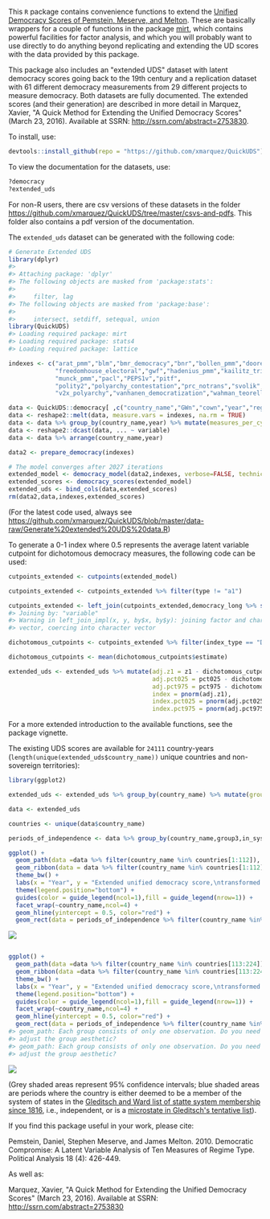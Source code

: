 <!-- README.md is generated from README.Rmd. Please edit that file -->
This `R` package contains convenience functions to extend the [Unified Democracy Scores of Pemstein, Meserve, and Melton](http://www.unified-democracy-scores.org/). These are basically wrappers for a couple of functions in the package [mirt](https://cran.r-project.org/web/packages/mirt/mirt.pdf), which contains powerful facilities for factor analysis, and which you will probably want to use directly to do anything beyond replicating and extending the UD scores with the data provided by this package.

This package also includes an "extended UDS" dataset with latent democracy scores going back to the 19th century and a replication dataset with 61 different democracy measurements from 29 different projects to measure democracy. Both datasets are fully documented. The extended scores (and their generation) are described in more detail in Marquez, Xavier, "A Quick Method for Extending the Unified Democracy Scores" (March 23, 2016). Available at SSRN: <http://ssrn.com/abstract=2753830>.

To install, use:

``` r
devtools::install_github(repo = "https://github.com/xmarquez/QuickUDS")
```

To view the documentation for the datasets, use:

``` r
?democracy
?extended_uds
```

For non-R users, there are csv versions of these datasets in the folder <https://github.com/xmarquez/QuickUDS/tree/master/csvs-and-pdfs>. This folder also contains a pdf version of the documentation.

The `extended_uds` dataset can be generated with the following code:

``` r
# Generate Extended UDS
library(dplyr)
#> 
#> Attaching package: 'dplyr'
#> The following objects are masked from 'package:stats':
#> 
#>     filter, lag
#> The following objects are masked from 'package:base':
#> 
#>     intersect, setdiff, setequal, union
library(QuickUDS)
#> Loading required package: mirt
#> Loading required package: stats4
#> Loading required package: lattice

indexes <- c("arat_pmm","blm","bmr_democracy","bnr","bollen_pmm","doorenspleet","eiu","freedomhouse",
             "freedomhouse_electoral","gwf","hadenius_pmm","kailitz_tri","lied","mainwaring","magaloni_regime_tri",
             "munck_pmm","pacl","PEPS1v","pitf",
             "polity2","polyarchy_contestation","prc_notrans","svolik","ulfelder","utip_dichotomous_strict",
             "v2x_polyarchy","vanhanen_democratization","wahman_teorell_hadenius")

data <- QuickUDS::democracy[ ,c("country_name","GWn","cown","year","region","continent","microstate","lat","lon","in_system",indexes)]
data <- reshape2::melt(data, measure.vars = indexes, na.rm = TRUE)
data <- data %>% group_by(country_name,year) %>% mutate(measures_per_cy = n()) %>% ungroup()
data <- reshape2::dcast(data, ... ~ variable)
data <- data %>% arrange(country_name,year)

data2 <- prepare_democracy(indexes)

# The model converges after 2027 iterations
extended_model <- democracy_model(data2,indexes, verbose=FALSE, technical = list(NCYCLES = 2500)) 
extended_scores <- democracy_scores(extended_model)
extended_uds <- bind_cols(data,extended_scores)
rm(data2,data,indexes,extended_scores)
```

(For the latest code used, always see <https://github.com/xmarquez/QuickUDS/blob/master/data-raw/Generate%20extended%20UDS%20data.R>)

To generate a 0-1 index where 0.5 represents the average latent variable cutpoint for dichotomous democracy measures, the following code can be used:

``` r
cutpoints_extended <- cutpoints(extended_model)

cutpoints_extended <- cutpoints_extended %>% filter(type != "a1")

cutpoints_extended <- left_join(cutpoints_extended,democracy_long %>% select(variable,index_type)  %>% distinct())
#> Joining by: "variable"
#> Warning in left_join_impl(x, y, by$x, by$y): joining factor and character
#> vector, coercing into character vector

dichotomous_cutpoints <- cutpoints_extended %>% filter(index_type == "Dichotomous")

dichotomous_cutpoints <- mean(dichotomous_cutpoints$estimate)

extended_uds <- extended_uds %>% mutate(adj.z1 = z1 - dichotomous_cutpoints, 
                                        adj.pct025 = pct025 - dichotomous_cutpoints, 
                                        adj.pct975 = pct975 - dichotomous_cutpoints,
                                        index = pnorm(adj.z1),
                                        index.pct025 = pnorm(adj.pct025),
                                        index.pct975 = pnorm(adj.pct975))
```

For a more extended introduction to the available functions, see the package vignette.

The existing UDS scores are available for `24111` country-years (`length(unique(extended_uds$country_name))` unique countries and non-sovereign territories):

``` r
library(ggplot2)

extended_uds <- extended_uds %>% group_by(country_name) %>% mutate(group = PoliticalDatasets::count_sequence_breaks(year), group2 = PoliticalDatasets::count_sequence_breaks(in_system,seq_step = 0), group3 = paste(group,group2))

data <- extended_uds

countries <- unique(data$country_name)

periods_of_independence <- data %>% group_by(country_name,group3,in_system) %>% summarise(start = min(year), end = max(year)) %>% filter(in_system)

ggplot() + 
  geom_path(data =data %>% filter(country_name %in% countries[1:112]), aes(x=year,y=index,ymin = index.pct025,ymax = index.pct975, group= group)) + 
  geom_ribbon(data = data %>% filter(country_name %in% countries[1:112]), aes(x=year,y=index,ymin = index.pct025,ymax = index.pct975, group= group), alpha=0.2) + 
  theme_bw() + 
  labs(x = "Year", y = "Extended unified democracy score,\ntransformed to 0-1 probability scale, per year",color="")  + 
  theme(legend.position="bottom") + 
  guides(color = guide_legend(ncol=1),fill = guide_legend(nrow=1)) + 
  facet_wrap(~country_name,ncol=4) +
  geom_hline(yintercept = 0.5, color="red") +
  geom_rect(data = periods_of_independence %>% filter(country_name %in% countries[1:112]), aes(xmin = start, xmax = end, ymin = 0, ymax = 1), alpha = 0.2, fill = "blue")
```

![](README-unnamed-chunk-6-1.png)<!-- -->

``` r

ggplot() + 
  geom_path(data =data %>% filter(country_name %in% countries[113:224]), aes(x=year,y=index,ymin = index.pct025,ymax = index.pct975, group= group)) + 
  geom_ribbon(data =data %>% filter(country_name %in% countries[113:224]), aes(x=year,y=index,ymin = index.pct025,ymax = index.pct975, group= group), alpha=0.2) + 
  theme_bw() + 
  labs(x = "Year", y = "Extended unified democracy score,\ntransformed to 0-1 probability scale, per year",color="")  + 
  theme(legend.position="bottom") + 
  guides(color = guide_legend(ncol=1),fill = guide_legend(nrow=1)) + 
  facet_wrap(~country_name,ncol=4) +
  geom_hline(yintercept = 0.5, color="red") +
  geom_rect(data = periods_of_independence %>% filter(country_name %in% countries[113:224]), aes(xmin = start, xmax = end, ymin = 0, ymax = 1), alpha = 0.2, fill = "blue")
#> geom_path: Each group consists of only one observation. Do you need to
#> adjust the group aesthetic?
#> geom_path: Each group consists of only one observation. Do you need to
#> adjust the group aesthetic?
```

![](README-unnamed-chunk-6-2.png)<!-- -->

(Grey shaded areas represent 95% confidence intervals; blue shaded areas are periods where the country is either deemed to be a member of the system of states in the [Gleditsch and Ward list of statte system membership since 1816](http://privatewww.essex.ac.uk/~ksg/statelist.html), i.e., independent, or is a [microstate in Gleditsch's tentative list](http://privatewww.essex.ac.uk/~ksg/statelist.html)).

If you find this package useful in your work, please cite:

Pemstein, Daniel, Stephen Meserve, and James Melton. 2010. Democratic Compromise: A Latent Variable Analysis of Ten Measures of Regime Type. Political Analysis 18 (4): 426-449.

As well as:

Marquez, Xavier, "A Quick Method for Extending the Unified Democracy Scores" (March 23, 2016). Available at SSRN: <http://ssrn.com/abstract=2753830>
